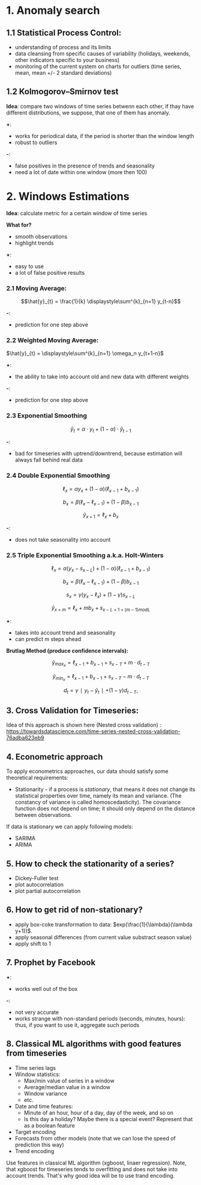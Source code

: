 # 1. Anomaly search

## 1.1 Statistical Process Control:

* understanding of process and its limits
* data cleansing from specific causes of variability (holidays, weekends, other indicators specific to your business)
* monitoring of the current system on charts for outliers (time series, mean, mean +/- 2 standard deviations)

## 1.2 Kolmogorov–Smirnov test

**Idea**: compare two windows of time series betwenn each other, if thay have different distributions, we suppose, that one of them has anomaly.

**+**: 

* works for periodical data, if the period is shorter than the window length
* robust to outliers

**-**:

* false positives in the presence of trends and seasonality
* need a lot of date within one window (more then 100)

# 2. Windows Estimations

**Idea**: calculate metric for a certain window of time series

**What for?**

* smooth observations
* highlight trends

**+**:

* easy to use
* a lot of false positive results

### 2.1 Moving Average:

$$\hat{y}_{t} = \frac{1}{k} \displaystyle\sum^{k}_{n=1} y_{t-n}$$

**-**:

* prediction for one step above

### 2.2 Weighted Moving Average:

$\hat{y}_{t} = \displaystyle\sum^{k}_{n=1} \omega_n y_{t+1-n}$

**+**:

* the ability to take into account old and new data with different weights

**-**:

* prediction for one step above

### 2.3 Exponential Smoothing

$$\hat{y}_{t} = \alpha \cdot y_t + (1-\alpha) \cdot \hat y_{t-1} $$

**-**:

* bad for timeseries with uptrend/downtrend, because estimation will always fall behind real data

### 2.4 Double Exponential Smoothing

$$\ell_x = \alpha y_x + (1-\alpha)(\ell_{x-1} + b_{x-1})$$

$$b_x = \beta(\ell_x - \ell_{x-1}) + (1-\beta)b_{x-1}$$

$$\hat{y}_{x+1} = \ell_x + b_x$$

**-**:

* does not take seasonality into account

### 2.5 Triple Exponential Smoothing a.k.a. Holt-Winters

$$\ell_x = \alpha(y_x - s_{x-L}) + (1-\alpha)(\ell_{x-1} + b_{x-1})$$

$$b_x = \beta(\ell_x - \ell_{x-1}) + (1-\beta)b_{x-1}$$

$$s_x = \gamma(y_x - \ell_x) + (1-\gamma)s_{x-L}$$

$$\hat{y}_{x+m} = \ell_x + mb_x + s_{x-L+1+(m-1)modL}$$

**+**:

* takes into account trend and seasonality
* can predict m steps ahead

**Brutlag Method (produce confidence intervals):**

$$\hat y_{max_x}=\ell_{x−1}+b_{x−1}+s_{x−T}+m⋅d_{t−T}$$

$$\hat y_{min_x}=\ell_{x−1}+b_{x−1}+s_{x−T}-m⋅d_{t−T}$$

$$d_t=\gamma∣y_t−\hat y_t∣+(1−\gamma)d_{t−T},$$

## 3. Cross Validation for Timeseries:

Idea of this approach is shown here (Nested cross validation) : https://towardsdatascience.com/time-series-nested-cross-validation-76adba623eb9

## 4. Econometric approach

To apply econometrics approaches, our data should satisfy some theoretical requirements:

* Stationarity -  if a process is *stationary*, that means it does not change its statistical properties over time, namely its mean and variance. (The constancy of variance is called homoscedasticity). The covariance function does not depend on time; it should only depend on the distance between observations. 

If data is stationary we can apply following models:

* SARIMA
* ARIMA

## 5. How to check the stationarity of a series?

* Dickey-Fuller test
* plot autocorrelation
* plot partial autocorrelation

## 6. How to get rid of non-stationary?

* apply box-coke transformation to data: $exp(\frac{1}{\lambda}(\lambda y+1))$.
* apply seasonal differences (from current value substract season value)
* apply shift to 1

## 7. Prophet by Facebook

**+**:

* works well out of the box

**-**:

* not very accurate
* works strange with non-standard periods (seconds, minutes, hours): thus, if you want to use it, aggregate such periods

## 8. Classical ML algorithms with good features from timeseries

* Time series lags
* Window statistics:
    - Max/min value of series in a window
    - Average/median value in a window
    - Window variance
    - etc.
* Date and time features:
    - Minute of an hour, hour of a day, day of the week, and so on
    - Is this day a holiday? Maybe there is a special event? Represent that as a boolean feature
* Target encoding 
* Forecasts from other models (note that we can lose the speed of prediction this way)
* Trend encoding

Use features in classical ML algorithm (xgboost, linaer regression). Note, that xgboost for timeseries tends to overfitting and does not take into account trends. That's why good idea will be to use trand encoding.



















